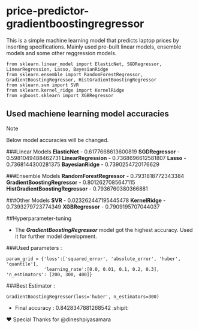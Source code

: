 # price-predictor-gradientboostingregressor

This is a simple machine learning model that predicts laptop prices by inserting specifications. Mainly used pre-built linear models, ensemble models and some other reggression models.

```
from sklearn.linear_model import ElasticNet, SGDRegressor, LinearRegression, Lasso, BayesianRidge
from sklearn.ensemble import RandomForestRegressor, GradientBoostingRegressor, HistGradientBoostingRegressor
from sklearn.svm import SVR
from sklearn.kernel_ridge import KernelRidge
from xgboost.sklearn import XGBRegressor
```

## Used machiene learning model accuracies

> [!NOTE]
> Below model accuracies will be changed.

###Linear Models
**ElasticNet** - 0.6177668613600819
**SGDRegressor** - 0.5981049488462731
**LinearRegression** - 0.7368696612581807
**Lasso** - 0.7368144300281375
**BayesianRidge** - 0.7390254720176629

###Ensemble Models
**RandomForestRegressor** - 0.7931818772343384
**GradientBoostingRegressor** - 0.8012627085647115
**HistGradientBoostingRegressor** - 0.7936760380366881

###Other Models
**SVR** - 0.023262447195445478
**KernelRidge** - 0.7393279723774349
**XGBRegressor** - 0.7909195707044037

##Hyperparameter-tuning

- The ***GradientBoostingRegressor*** model got the highest accuracy. Used it for further model development.

###Used parameters :
```
param_grid = {'loss':['squared_error', 'absolute_error', 'huber', 'quantile'],
              'learning_rate':[0.0, 0.01, 0.1, 0.2, 0.3], 'n_estimators': [200, 300, 400]}
```

###Best Estimator :
```
GradientBoostingRegressor(loss='huber', n_estimators=300)
```
- Final accuracy : 0.8428347881268542 :shipit:

❤ Special Thanks for @dineshpiyasamara 
